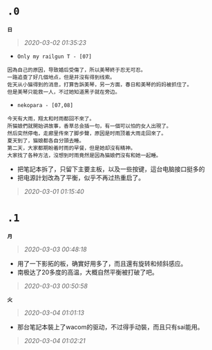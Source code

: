 **`.0`**
========
**`日`**
>*2020-03-02 01:35:23*
- `Only my railgun T - [07]`
```
因為自己的原因，导致婚后受傷了，所以美琴終于忍无可忍。
一路追查了好几個地点，但是并沒有得到线索。
佐天从小猫得到的消息，打算告訴美琴，另一方面，春日和美琴的妈妈被抓住了。
但是美琴只能救一人，不过她知道黑子就在旁边。
```
- `nekopara - [07,08]`
```
今天有大雨，翔太和时雨都回不來了。
所猫娘們就開始讲故事，香草总会插一句，有一個可以怕的女人出現了。
然后突然停电，走廊里传來了脚步聲，原因是时雨顶着大雨走回來了。
夏天到了，猫娘都各自分頭去睡。
第二天，大家都期盼着时雨的早餐，但是她却沒有精神。
大家找了各种方法，沒想到时雨竟然是因為猫娘們沒有和她一起睡。
```
- 把笔記本拆了，只留下主要主板，以及一些按键，這台电脑接口挺多的
- 把电源計划改為了平衡，似乎不再过热重启了。
>*2020-03-01 01:15:40*

**`.1`**
========
**`月`**
>*2020-03-03 00:48:18*
- 用了一下影拓的板，确實好用多了，而且還有旋转和倾斜感应。
- 南极达了20多度的高温，大概自然平衡被打破了吧。
>*2020-03-03 00:50:58*

**`火`**
>*2020-03-04 01:01:13*
- 那台笔記本裝上了wacom的驱动，不过得手动裝，而且只有sai能用。
>*2020-03-04 01:02:21*
